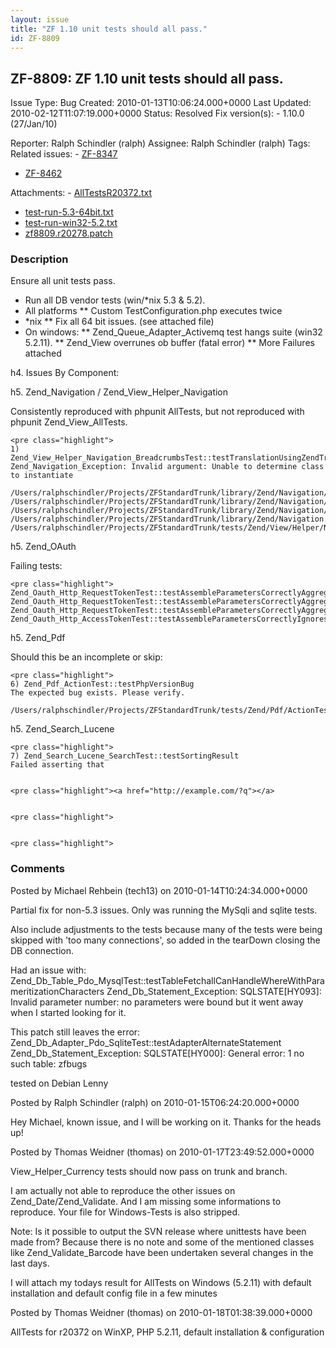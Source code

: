 ```yaml
---
layout: issue
title: "ZF 1.10 unit tests should all pass."
id: ZF-8809
---
```


ZF-8809: ZF 1.10 unit tests should all pass.
--------------------------------------------

 Issue Type: Bug Created: 2010-01-13T10:06:24.000+0000 Last Updated: 2010-02-12T11:07:19.000+0000 Status: Resolved Fix version(s): - 1.10.0 (27/Jan/10)
 
 Reporter:  Ralph Schindler (ralph)  Assignee:  Ralph Schindler (ralph)  Tags: 
 Related issues: - [ZF-8347](/issues/browse/ZF-8347)
- [ZF-8462](/issues/browse/ZF-8462)
 
 Attachments: - [AllTestsR20372.txt](/issues/secure/attachment/12639/AllTestsR20372.txt)
- [test-run-5.3-64bit.txt](/issues/secure/attachment/12626/test-run-5.3-64bit.txt)
- [test-run-win32-5.2.txt](/issues/secure/attachment/12627/test-run-win32-5.2.txt)
- [zf8809.r20278.patch](/issues/secure/attachment/12622/zf8809.r20278.patch)
 
### Description

Ensure all unit tests pass.

- Run all DB vendor tests (win/\*nix 5.3 & 5.2).
- All platforms \*\* Custom TestConfiguration.php executes twice
- \*nix \*\* Fix all 64 bit issues. (see attached file)
- On windows: \*\* Zend\_Queue\_Adapter\_Activemq test hangs suite (win32 5.2.11). \*\* Zend\_View overrunes ob buffer (fatal error) \*\* More Failures attached

h4. Issues By Component:

h5. Zend\_Navigation / Zend\_View\_Helper\_Navigation

Consistently reproduced with phpunit AllTests, but not reproduced with phpunit Zend\_View\_AllTests.

 
    <pre class="highlight">
    1) Zend_View_Helper_Navigation_BreadcrumbsTest::testTranslationUsingZendTranslate
    Zend_Navigation_Exception: Invalid argument: Unable to determine class to instantiate
    
    /Users/ralphschindler/Projects/ZFStandardTrunk/library/Zend/Navigation/Page.php:223
    /Users/ralphschindler/Projects/ZFStandardTrunk/library/Zend/Navigation/Container.php:117
    /Users/ralphschindler/Projects/ZFStandardTrunk/library/Zend/Navigation/Container.php:164
    /Users/ralphschindler/Projects/ZFStandardTrunk/library/Zend/Navigation.php:46
    /Users/ralphschindler/Projects/ZFStandardTrunk/tests/Zend/View/Helper/Navigation/TestAbstract.php:100


h5. Zend\_OAuth

Failing tests:

 
    <pre class="highlight">
    Zend_Oauth_Http_RequestTokenTest::testAssembleParametersCorrectlyAggregatesOauthParameters
    Zend_Oauth_Http_RequestTokenTest::testAssembleParametersCorrectlyAggregatesOauthParametersIfCallbackUrlMissing
    Zend_Oauth_Http_RequestTokenTest::testAssembleParametersCorrectlyAggregatesCustomParameters
    Zend_Oauth_Http_AccessTokenTest::testAssembleParametersCorrectlyIgnoresCustomParameters


h5. Zend\_Pdf

Should this be an incomplete or skip:

 
    <pre class="highlight">
    6) Zend_Pdf_ActionTest::testPhpVersionBug
    The expected bug exists. Please verify.
    
    /Users/ralphschindler/Projects/ZFStandardTrunk/tests/Zend/Pdf/ActionTest.php:458


h5. Zend\_Search\_Lucene

 
    <pre class="highlight">
    7) Zend_Search_Lucene_SearchTest::testSortingResult
    Failed asserting that 


    <pre class="highlight"><a href="http://example.com/?q"></a>


    <pre class="highlight">


    <pre class="highlight">

 

 

### Comments

Posted by Michael Rehbein (tech13) on 2010-01-14T10:24:34.000+0000

Partial fix for non-5.3 issues. Only was running the MySqli and sqlite tests.

Also include adjustments to the tests because many of the tests were being skipped with 'too many connections', so added in the tearDown closing the DB connection.

Had an issue with: Zend\_Db\_Table\_Pdo\_MysqlTest::testTableFetchallCanHandleWhereWithParameritizationCharacters Zend\_Db\_Statement\_Exception: SQLSTATE[HY093]: Invalid parameter number: no parameters were bound but it went away when I started looking for it.

This patch still leaves the error: Zend\_Db\_Adapter\_Pdo\_SqliteTest::testAdapterAlternateStatement Zend\_Db\_Statement\_Exception: SQLSTATE[HY000]: General error: 1 no such table: zfbugs

tested on Debian Lenny

 

 

Posted by Ralph Schindler (ralph) on 2010-01-15T06:24:20.000+0000

Hey Michael, known issue, and I will be working on it. Thanks for the heads up!

 

 

Posted by Thomas Weidner (thomas) on 2010-01-17T23:49:52.000+0000

View\_Helper\_Currency tests should now pass on trunk and branch.

I am actually not able to reproduce the other issues on Zend\_Date/Zend\_Validate. And I am missing some informations to reproduce. Your file for Windows-Tests is also stripped.

Note: Is it possible to output the SVN release where unittests have been made from? Because there is no note and some of the mentioned classes like Zend\_Validate\_Barcode have been undertaken several changes in the last days.

I will attach my todays result for AllTests on Windows (5.2.11) with default installation and default config file in a few minutes

 

 

Posted by Thomas Weidner (thomas) on 2010-01-18T01:38:39.000+0000

AllTests for r20372 on WinXP, PHP 5.2.11, default installation & configuration

 

 
